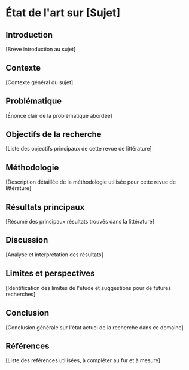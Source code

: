 # État de l'art sur [Sujet]

## Introduction
[Brève introduction au sujet]

## Contexte
[Contexte général du sujet]

## Problématique
[Énoncé clair de la problématique abordée]

## Objectifs de la recherche
[Liste des objectifs principaux de cette revue de littérature]

## Méthodologie
[Description détaillée de la méthodologie utilisée pour cette revue de littérature]

## Résultats principaux
[Résumé des principaux résultats trouvés dans la littérature]

## Discussion
[Analyse et interprétation des résultats]

## Limites et perspectives
[Identification des limites de l'étude et suggestions pour de futures recherches]

## Conclusion
[Conclusion générale sur l'état actuel de la recherche dans ce domaine]

## Références
[Liste des références utilisées, à compléter au fur et à mesure]
